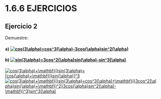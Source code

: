 # 1.6.6 EJERCICIOS

## Ejercicio 2

Demuestre:  
#### **a)** <a href="https://www.codecogs.com/eqnedit.php?latex=cos(3\alpha)=cos^3(\alpha)-3cos(\alpha)sin^2(\alpha)" target="_blank"><img src="https://latex.codecogs.com/png.latex?cos(3\alpha)=cos^3(\alpha)-3cos(\alpha)sin^2(\alpha)" title="cos(3\alpha)=cos^3(\alpha)-3cos(\alpha)sin^2(\alpha)" /></a>
#### **b)** <a href="https://www.codecogs.com/eqnedit.php?latex=sin(3\alpha)=3cos^2(\alpha)sin(\alpha)-sin^3(\alpha)" target="_blank"><img src="https://latex.codecogs.com/png.latex?sin(3\alpha)=3cos^2(\alpha)sin(\alpha)-sin^3(\alpha)" title="sin(3\alpha)=3cos^2(\alpha)sin(\alpha)-sin^3(\alpha)" /></a>  

<a href="https://www.codecogs.com/eqnedit.php?latex=cos(3\alpha)&plus;\mathbf{i}sin(3\alpha)=[cos(\alpha)&plus;\mathbf{i}sin(\alpha)]^3" target="_blank"><img src="https://latex.codecogs.com/png.latex?cos(3\alpha)&plus;\mathbf{i}sin(3\alpha)=[cos(\alpha)&plus;\mathbf{i}sin(\alpha)]^3" title="cos(3\alpha)+\mathbf{i}sin(3\alpha)=[cos(\alpha)+\mathbf{i}sin(\alpha)]^3" /></a>  
<a href="https://www.codecogs.com/eqnedit.php?latex=cos(3\alpha)&plus;\mathbf{i}sin(3\alpha)=cos^3(\alpha)&plus;\mathbf{i}3cos^2(\alpha)sin(\alpha)&plus;\mathbf{i^2}3cos(\alpha)sin^2(\alpha)-\mathbf{i^3}sin^3(\alpha)" target="_blank"><img src="https://latex.codecogs.com/png.latex?cos(3\alpha)&plus;\mathbf{i}sin(3\alpha)=cos^3(\alpha)&plus;\mathbf{i}3cos^2(\alpha)sin(\alpha)+\mathbf{i^2}3cos(\alpha)sin^2(\alpha)-\mathbf{i^3}sin^3(\alpha)" title="cos(3\alpha)+\mathbf{i}sin(3\alpha)=cos^3(\alpha)+\mathbf{i}3cos^2(\alpha)sin(\alpha)+\mathbf{i^2}3cos(\alpha)sin^2(\alpha)-\mathbf{i^3}sin^3(\alpha)" /></a>  
